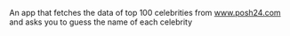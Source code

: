 An app that fetches the data of top 100 celebrities from www.posh24.com and asks you to guess the name of each celebrity
